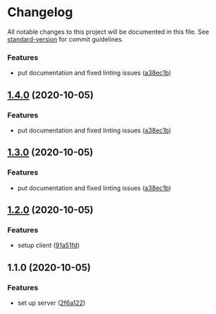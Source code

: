 # Changelog

All notable changes to this project will be documented in this file. See [standard-version](https://github.com/conventional-changelog/standard-version) for commit guidelines.



### Features

* put documentation and fixed linting issues ([a38ec1b](https://github.com/Gags1409/lookforfood/commit/a38ec1be1622b638956fc0efd300cec2086dbc28))

## [1.4.0](https://github.com/Gags1409/lookforfood/compare/v1.2.0...v1.4.0) (2020-10-05)


### Features

* put documentation and fixed linting issues ([a38ec1b](https://github.com/Gags1409/lookforfood/commit/a38ec1be1622b638956fc0efd300cec2086dbc28))

## [1.3.0](https://github.com/Gags1409/lookforfood/compare/v1.2.0...v1.3.0) (2020-10-05)


### Features

* put documentation and fixed linting issues ([a38ec1b](https://github.com/Gags1409/lookforfood/commit/a38ec1be1622b638956fc0efd300cec2086dbc28))

## [1.2.0](https://github.com/Gags1409/lookforfood/compare/v1.1.0...v1.2.0) (2020-10-05)


### Features

* setup client ([91a51fd](https://github.com/Gags1409/lookforfood/commit/91a51fda2979bda9bff60455bceb06e2b3da47d0))

## 1.1.0 (2020-10-05)


### Features

* set up server ([2f6a122](https://github.com/Gags1409/lookforfood/commit/2f6a1221e033fb5e22c2a2a7f451c2f68c5071e3))
